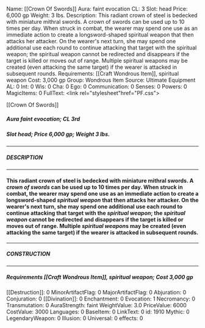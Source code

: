Name: [[Crown Of Swords]]
Aura: faint evocation
CL: 3
Slot: head
Price: 6,000 gp
Weight: 3 lbs.
Description: This radiant crown of steel is bedecked with miniature mithral swords. A crown of swords can be used up to 10 times per day. When struck in combat, the wearer may spend one use as an immediate action to create a longsword-shaped spiritual weapon that then attacks her attacker. On the wearer's next turn, she may spend one additional use each round to continue attacking that target with the spiritual weapon; the spiritual weapon cannot be redirected and disappears if the target is killed or moves out of range. Multiple spiritual weapons may be created (even attacking the same target) if the wearer is attacked in subsequent rounds.
Requirements: [[Craft Wondrous Item]], spiritual weapon
Cost: 3,000 gp
Group: Wondrous Item
Source: Ultimate Equipment
AL: 0
Int: 0
Wis: 0
Cha: 0
Ego: 0
Communication: 0
Senses: 0
Powers: 0
MagicItems: 0
FullText: <link rel="stylesheet"href="PF.css"><div class="heading"><p class="alignleft">[[Crown Of Swords]]</p><div style="clear: both;"></div></div><div><h5><b>Aura </b>faint evocation; <b>CL </b>3rd</h5><h5><b>Slot </b>head; <b>Price </b>6,000 gp; <b>Weight </b>3 lbs.</h5></div><hr/><div><h5><b>DESCRIPTION</b></h5></div><hr/><div><h4><p>This radiant crown of steel is bedecked with miniature mithral swords. A <i>crown of swords</i> can be used up to 10 times per day. When struck in combat, the wearer may spend one use as an immediate action to create a longsword-shaped <i>spiritual weapon</i> that then attacks her attacker. On the wearer's next turn, she may spend one additional use each round to continue attacking that target with the <i>spiritual weapon</i>; the <i>spiritual weapon</i> cannot be redirected and disappears if the target is killed or moves out of range. Multiple <i>spiritual weapon</i>s may be created (even attacking the same target) if the wearer is attacked in subsequent rounds.</p></h4></div><hr/><div><h5><b>CONSTRUCTION</b></h5></div><hr/><div><h5><b>Requirements </b>[[Craft Wondrous Item]], <i>spiritual weapon</i>; <b>Cost </b>3,000 gp</h5></div>
[[Destruction]]: 0
MinorArtifactFlag: 0
MajorArtifactFlag: 0
Abjuration: 0
Conjuration: 0
[[Divination]]: 0
Enchantment: 0
Evocation: 1
Necromancy: 0
Transmutation: 0
AuraStrength: faint
WeightValue: 3.0
PriceValue: 6000
CostValue: 3000
Languages: 0
BaseItem: 0
LinkText: 0
id: 1910
Mythic: 0
LegendaryWeapon: 0
Illusion: 0
Universal: 0
effects: 0
